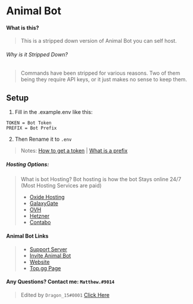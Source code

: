 # Animal Bot
#### What is this?
> This is a stripped down version of Animal Bot you can self host.
###### Why is it Stripped Down?
> Commands have been stripped for various reasons. Two of them being they require API keys, or it just makes no sense to keep them.
## Setup
1. Fill in the .example.env like this: 
```
TOKEN = Bot Token
PREFIX = Bot Prefix
```
2. Then Rename it to `.env`
> Notes: [How to get a token](https://discordjs.guide/preparations/setting-up-a-bot-application.html#your-token) | [What is a prefix](https://anidiots.guide/first-bot/your-first-bot#using-a-prefix)

##### Hosting Options:
> What is bot Hosting?
Bot hosting is how the bot Stays online 24/7 (Most Hosting Services are paid)
> - [Oxide Hosting](https://oxide.host/)
> - [GalaxyGate](https://galaxygate.net/)
> - [OVH](https://ovh.co.uk/)
> - [Hetzner](https://hetzner.com/)
> - [Contabo](https://contabo.com/)

#### Animal Bot Links
> - [Support Server](https://discord.gg/mCEdSrc)
> - [Invite Animal Bot](https://discord.com/oauth2/authorize?client_id=716061781172158464&permissions=51200&scope=bot)
> - [Website](https://www.animalbot.xyz)
> - [Top.gg Page](https://top.gg/bot/716061781172158464/vote)

#### Any Questions? Contact me: `Matthew.#9014`
> Edited by `Dragon_15#0001` [Click Here](https://www.dynamobot.xyz)
